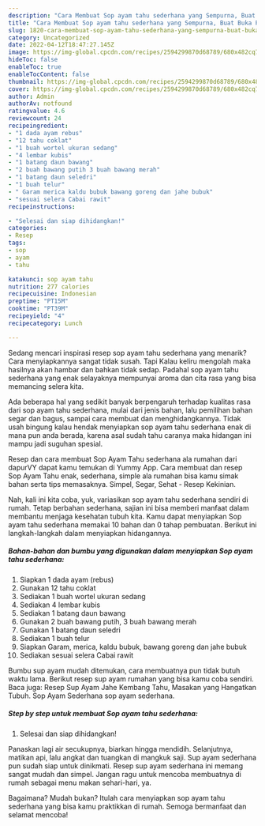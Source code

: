 ```yaml
---
description: "Cara Membuat Sop ayam tahu sederhana yang Sempurna, Buat Buka Puasa Lezat Sekali"
title: "Cara Membuat Sop ayam tahu sederhana yang Sempurna, Buat Buka Puasa Lezat Sekali"
slug: 1820-cara-membuat-sop-ayam-tahu-sederhana-yang-sempurna-buat-buka-puasa-lezat-sekali
category: Uncategorized
date: 2022-04-12T18:47:27.145Z
image: https://img-global.cpcdn.com/recipes/2594299870d68789/680x482cq70/sop-ayam-tahu-sederhana-foto-resep-utama.jpg
hideToc: false
enableToc: true
enableTocContent: false
thumbnail: https://img-global.cpcdn.com/recipes/2594299870d68789/680x482cq70/sop-ayam-tahu-sederhana-foto-resep-utama.jpg
cover: https://img-global.cpcdn.com/recipes/2594299870d68789/680x482cq70/sop-ayam-tahu-sederhana-foto-resep-utama.jpg
author: Admin
authorAv: notfound
ratingvalue: 4.6
reviewcount: 24
recipeingredient:
- "1 dada ayam rebus"
- "12 tahu coklat"
- "1 buah wortel ukuran sedang"
- "4 lembar kubis"
- "1 batang daun bawang"
- "2 buah bawang putih 3 buah bawang merah"
- "1 batang daun seledri"
- "1 buah telur"
- " Garam merica kaldu bubuk bawang goreng dan jahe bubuk"
- "sesuai selera Cabai rawit"
recipeinstructions:

- "Selesai dan siap dihidangkan!"
categories:
- Resep
tags:
- sop
- ayam
- tahu

katakunci: sop ayam tahu 
nutrition: 277 calories
recipecuisine: Indonesian
preptime: "PT15M"
cooktime: "PT39M"
recipeyield: "4"
recipecategory: Lunch

---
```



Sedang mencari inspirasi resep sop ayam tahu sederhana yang menarik? Cara menyiapkannya sangat tidak susah. Tapi Kalau keliru mengolah maka hasilnya akan hambar dan bahkan tidak sedap. Padahal sop ayam tahu sederhana yang enak selayaknya mempunyai aroma dan cita rasa yang bisa memancing selera kita.


Ada beberapa hal yang sedikit banyak berpengaruh terhadap kualitas rasa dari sop ayam tahu sederhana, mulai dari jenis bahan, lalu pemilihan bahan segar dan bagus, sampai cara membuat dan menghidangkannya. Tidak usah bingung kalau hendak menyiapkan sop ayam tahu sederhana enak di mana pun anda berada, karena asal sudah tahu caranya maka hidangan ini mampu jadi suguhan spesial.

Resep dan cara membuat Sop Ayam Tahu sederhana ala rumahan dari dapurVY dapat kamu temukan di Yummy App. Cara membuat dan resep Sop Ayam Tahu enak, sederhana, simple ala rumahan bisa kamu simak bahan serta tips memasaknya. Simpel, Segar, Sehat - Resep Kekinian.


Nah, kali ini kita coba, yuk, variasikan sop ayam tahu sederhana sendiri di rumah. Tetap berbahan sederhana, sajian ini bisa memberi manfaat dalam membantu menjaga kesehatan tubuh kita. Kamu dapat menyiapkan Sop ayam tahu sederhana memakai 10 bahan dan 0 tahap pembuatan. Berikut ini langkah-langkah dalam menyiapkan hidangannya.

<!--inarticleads1-->

##### Bahan-bahan dan bumbu yang digunakan dalam menyiapkan Sop ayam tahu sederhana:

1. Siapkan 1 dada ayam (rebus)
1. Gunakan 12 tahu coklat
1. Sediakan 1 buah wortel ukuran sedang
1. Sediakan 4 lembar kubis
1. Sediakan 1 batang daun bawang
1. Gunakan 2 buah bawang putih, 3 buah bawang merah
1. Gunakan 1 batang daun seledri
1. Sediakan 1 buah telur
1. Siapkan  Garam, merica, kaldu bubuk, bawang goreng dan jahe bubuk
1. Sediakan sesuai selera Cabai rawit


Bumbu sup ayam mudah ditemukan, cara membuatnya pun tidak butuh waktu lama. Berikut resep sup ayam rumahan yang bisa kamu coba sendiri. Baca juga: Resep Sup Ayam Jahe Kembang Tahu, Masakan yang Hangatkan Tubuh. Sop Ayam Sederhana sop ayam sederhana. 

<!--inarticleads2-->

##### Step by step untuk membuat Sop ayam tahu sederhana:


1. Selesai dan siap dihidangkan!

Panaskan lagi air secukupnya, biarkan hingga mendidih. Selanjutnya, matikan api, lalu angkat dan tuangkan di mangkuk saji. Sup ayam sederhana pun sudah siap untuk dinikmati. Resep sup ayam sederhana ini memang sangat mudah dan simpel. Jangan ragu untuk mencoba membuatnya di rumah sebagai menu makan sehari-hari, ya. 

Bagaimana? Mudah bukan? Itulah cara menyiapkan sop ayam tahu sederhana yang bisa kamu praktikkan di rumah. Semoga bermanfaat dan selamat mencoba!
